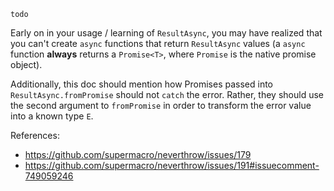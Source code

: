 `todo`

Early on in your usage / learning of `ResultAsync`, you may have realized that you can't create `async` functions that return `ResultAsync` values (a `async` function **always** returns a `Promise<T>`, where `Promise` is the native promise object).

Additionally, this doc should mention how Promises passed into `ResultAsync.fromPromise` should not `catch` the error. Rather, they should use the second argument to `fromPromise` in order to transform the error value into a known type `E`.

References:

- https://github.com/supermacro/neverthrow/issues/179
- https://github.com/supermacro/neverthrow/issues/191#issuecomment-749059246